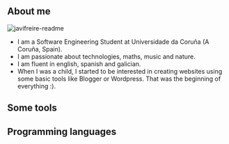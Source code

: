 ## About me

![javifreire-readme](https://github.com/JavierFreireBouzas/JavierFreireBouzas/assets/90532715/1b0579a2-2e47-4553-88cc-930729253b74)

- I am a Software Engineering Student at Universidade da Coruña (A Coruña, Spain).
- I am passionate about technologies, maths, music and nature.
- I am fluent in english, spanish and galician.
- When I was a child, I started to be interested in creating websites using some basic tools like Blogger or Wordpress. That was the beginning of everything :).

## Some tools

## Programming languages

